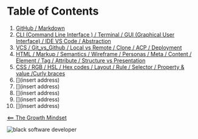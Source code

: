 # Table of Contents 
1.  [GitHub / Markdown](MarkdownSyntax.md) 
2.  [CLI (Command Line Interface ) / Terminal / GUI (Graphical User Interface) / IDE VS Code / Abstraction](CLI_Terminal_GUI_IDE_VS_Code_Abstraction.md)
3.  [VCS / Git_vs_Github / Local vs Remote / Clone / ACP / Deployment](git_vs_github_local_vs_remote_clone_commit_acp_vcs_deployment.md)
4.  [HTML / Markup / Semantics / Wireframe / Personas / Meta / Content / Element / Tag / Attribute / Structure vs Presentation ](html_markup_semantics_wireframe_personas_meta_content_element_tag_attribute_structure_vs_presentation.md)
5.  [CSS / RGB / HSL / Hex codes / Layout / Rule / Selector / Property & value /Curly braces
](style_web_pages_with_css.md)
6.  [](insert address)
7.  [](insert address)
8.  [](insert address)
9.  [](insert address)
10. [](insert address)

[<== The Growth Mindset](README.md)

![black software developer](https://encrypted-tbn0.gstatic.com/images?q=tbn:ANd9GcSXN3sI-yI8SsGjgR8pVIautdJCcHdHoiYS0w&usqp=CAU)
